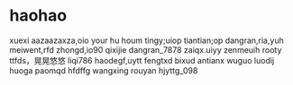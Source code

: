 # haohao
xuexi
aazaazaxza,oio
your hu houm
tingy;uiop
tiantian;op
dangran,ria,yuh
meiwent,rfd
zhongd,io90
qixijie
dangran_7878
zaiqx.uiyy
zenmeuih
rooty
ttfds，晃晃悠悠
liqi786
haodegf,uytt
fengtxd
bixud
antianx
wuguo
luodij
huoga
paomqd
hfdffg
wangxing
rouyan
hjyttg_098
